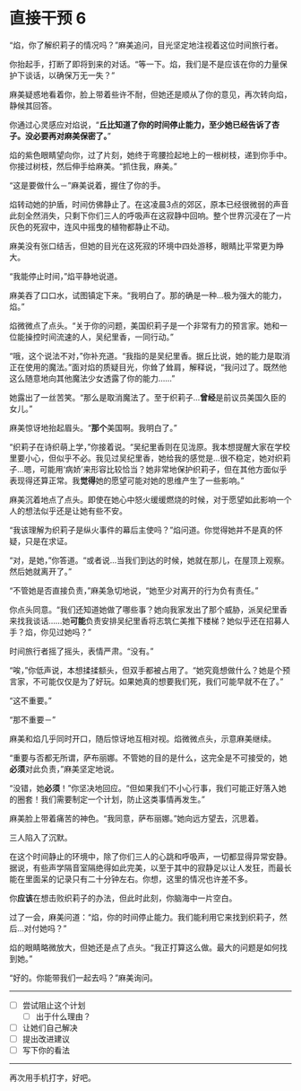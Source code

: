 # 直接干预 6

“焰，你了解织莉子的情况吗？”麻美追问，目光坚定地注视着这位时间旅行者。

你抬起手，打断了即将到来的对话。“等一下。焰，我们是不是应该在你的力量保护下谈话，以确保万无一失？”

麻美疑惑地看着你，脸上带着些许不耐，但她还是顺从了你的意见，再次转向焰，静候其回答。

你通过心灵感应对焰说，“**丘比知道了你的时间停止能力，至少她已经告诉了杏子。没必要再对麻美保密了。**”

焰的紫色眼睛望向你，过了片刻，她终于弯腰捡起地上的一根树枝，递到你手中。你接过树枝，然后伸手给麻美。“抓住我，麻美。”

“这是要做什么－”麻美说着，握住了你的手。

焰转动她的护盾，时间仿佛静止了。在这凌晨3点的郊区，原本已经很微弱的声音此刻全然消失，只剩下你们三人的呼吸声在这寂静中回响。整个世界沉浸在了一片灰色的死寂中，连风中摇曳的植物都静止不动。

麻美没有张口结舌，但她的目光在这死寂的环境中四处游移，眼睛比平常更为睁大。

“我能停止时间，”焰平静地说道。

麻美吞了口口水，试图镇定下来。“我明白了。那的确是一种...极为强大的能力，焰。”

焰微微点了点头。“关于你的问题，美国织莉子是一个非常有力的预言家。她和一位能操控时间流速的人，吴纪里香，一同行动。”

“哦，这个说法不对，”你补充道。“我指的是吴纪里香。据丘比说，她的能力是取消正在使用的魔法。”面对焰的质疑目光，你耸了耸肩，解释说，“我问过了。既然他这么随意地向其他魔法少女透露了你的能力……”

她露出了一丝苦笑。“那么是取消魔法了。至于织莉子...**曾经**是前议员美国久臣的女儿。”

麻美惊讶地抬起眉头。“**那个**美国啊。我明白了。”

“织莉子在诗织萌上学，”你接着说。“吴纪里香则在见泷原。我本想提醒大家在学校里要小心，但似乎不必。我见过吴纪里香，她给我的感觉是...很不稳定，她对织莉子...嗯，可能用‘病娇’来形容比较恰当？她非常地保护织莉子，但在其他方面似乎表现得还算正常。我**觉得**她的愿望可能对她的思维产生了一些影响。”

麻美沉着地点了点头。即使在她心中怒火缓缓燃烧的时候，对于愿望如此影响一个人的想法似乎还是让她有些不安。

“我该理解为织莉子是纵火事件的幕后主使吗？”焰问道。你觉得她并不是真的怀疑，只是在求证。

“对，是她，”你答道。“或者说...当我们到达的时候，她就在那儿，在屋顶上观察。然后她就离开了。”

“不管她是否直接负责，”麻美急切地说，“她至少对离开的行为负有责任。”

你点头同意。“我们还知道她做了哪些事？她向我家发出了那个威胁，派吴纪里香来找我谈话……她**可能**负责安排吴纪里香将志筑仁美推下楼梯？她似乎还在招募人手？焰，你见过她吗？”

时间旅行者摇了摇头，表情严肃。“没有。”

“唉，”你低声说，本想揉揉额头，但双手都被占用了。“她究竟想做什么？她是个预言家，不可能仅仅是为了好玩。如果她真的想要我们死，我们可能早就不在了。”

“这不重要。”

“那不重要－”

麻美和焰几乎同时开口，随后惊讶地互相对视。焰微微点头，示意麻美继续。

“重要与否都无所谓，萨布丽娜。不管她的目的是什么，这完全是不可接受的，她**必须**对此负责，”麻美坚定地说。

“没错，她**必须**！”你坚决地回应。“但如果我们不小心行事，我们可能正好落入她的圈套！我们需要制定一个计划，防止这类事情再发生。”

麻美脸上带着痛苦的神色。“我同意，萨布丽娜。”她向远方望去，沉思着。

三人陷入了沉默。

在这个时间静止的环境中，除了你们三人的心跳和呼吸声，一切都显得异常安静。据说，有些声学隔音室隔绝得如此完美，以至于其中的寂静足以让人发狂，而最长能在里面呆的记录只有二十分钟左右。你想，这里的情况也许差不多。

你**应该**在想击败织莉子的办法，但此时此刻，你脑海中一片空白。

过了一会，麻美问道：“焰，你的时间停止能力。我们能利用它来找到织莉子，然后...对付她吗？”

焰的眼睛略微放大，但她还是点了点头。“我正打算这么做。最大的问题是如何找到她。”

“好的。你能带我们一起去吗？”麻美询问。

---

- [ ] 尝试阻止这个计划
  - [ ] 出于什么理由？
- [ ] 让她们自己解决
- [ ] 提出改进建议
- [ ] 写下你的看法

---

再次用手机打字，好吧。
